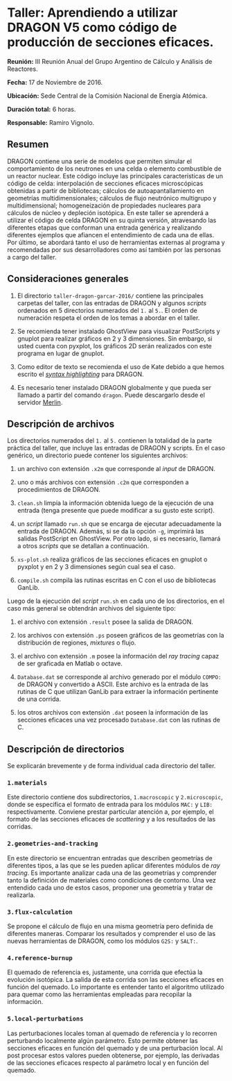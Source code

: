 # Taller: Aprendiendo a utilizar DRAGON V5 como código de producción de secciones eficaces.

**Reunión:** III Reunión Anual del Grupo Argentino de Cálculo y Análisis de Reactores.

**Fecha:** 17 de Noviembre de 2016.

**Ubicación:** Sede Central de la Comisión Nacional de Energía Atómica.

**Duración total:** 6 horas.

**Responsable:** Ramiro Vignolo.

## Resumen

DRAGON contiene una serie de modelos que permiten simular el comportamiento de los neutrones en una celda o elemento combustible de un reactor nuclear. Este código incluye las principales características de un código de celda: interpolación de secciones eficaces microscópicas obtenidas a partir de bibliotecas; cálculos de autoapantallamiento en geometrías multidimensionales; cálculos de flujo neutrónico multigrupo y multidimensional; homogeneización de propiedades nucleares para cálculos de núcleo y depleción isotópica. En este taller se aprenderá a utilizar el código de celda DRAGON en su quinta versión, atravesando las diferentes etapas que conforman una entrada genérica y realizando diferentes ejemplos que afiancen el entendimiento de cada una de ellas. Por último, se abordará tanto el uso de herramientas externas al programa y recomendadas por sus desarrolladores como así también por las personas a cargo del taller.

## Consideraciones generales

1. El directorio `taller-dragon-garcar-2016/` contiene las principales carpetas del taller, con las entradas de DRAGON y algunos *scripts* ordenados en 5 directorios numerados del `1.` al `5.`. El orden de numeración respeta el orden de los temas a abordar en el taller.

2. Se recomienda tener instalado GhostView para visualizar PostScripts y gnuplot para realizar gráficos en 2 y 3 dimensiones. Sin embargo, si usted cuenta con pyxplot, los gráficos 2D serán realizados con este programa en lugar de gnuplot.

3. Como editor de texto se recomienda el uso de Kate debido a que hemos escrito el [*syntax highlighting*](https://bitbucket.org/tenuc/dragon-xml) para DRAGON.

4. Es necesario tener instalado DRAGON globalmente y que pueda ser llamado a partir del comando `dragon`. Puede descargarlo desde el servidor [Merlin](http://www.polymtl.ca/merlin/version5.htm).

## Descripción de archivos

Los directorios numerados del `1.` al `5.` contienen la totalidad de la parte práctica del taller, que incluye las entradas de DRAGON y scripts. En el caso genérico, un directorio puede contener los siguientes archivos:

1. un archivo con extensión `.x2m` que corresponde al *input* de DRAGON.

2. uno o más archivos con extensión `.c2m` que corresponden a procedimientos de DRAGON.

3. `clean.sh` limpia la información obtenida luego de la ejecución de una entrada (tenga presente que puede modificar a su gusto este script).

4. un *script* llamado `run.sh` que se encarga de ejecutar adecuadamente la entrada de DRAGON. Además, si se da la opción `-g`, imprimirá las salidas PostScript en GhostView. Por otro lado, si es necesario, llamará a otros *scripts* que se detallan a continuación.

5. `xs-plot.sh` realiza gráficos de las secciones eficaces en gnuplot o pyxplot y en 2 y 3 dimensiones según cual sea el caso.

6. `compile.sh` compila las rutinas escritas en C con el uso de bibliotecas GanLib.


Luego de la ejecución del *script* `run.sh` en cada uno de los directorios, en el caso más general se obtendrán archivos del siguiente tipo:

1. el archivo con extensión `.result` posee la salida de DRAGON.

2. los archivos con extensión `.ps` poseen gráficos de las geometrías con la distribución de regiones, *mixtures* o flujo.

3. el archivo con extensión `.m` posee la información del *ray tracing* capaz de ser graficada en Matlab o octave.

4. `Database.dat` se corresponde al archivo generado por el módulo `COMPO:` de DRAGON y convertido a ASCII. Este archivo es la entrada de las rutinas de C que utilizan GanLib para extraer la información pertinente de una corrida.

5. los otros archivos con extensión `.dat` poseen la información de las secciones eficaces una vez procesado `Database.dat` con las rutinas de C.

## Descripción de directorios

Se explicarán brevemente y de forma individual cada directorio del
taller.

### `1.materials`

Este directorio contiene dos subdirectorios, `1.macroscopic` y `2.microscopic`, donde se especifica el formato de entrada para los módulos `MAC:` y `LIB:` respectivamente. Conviene prestar particular atención a, por ejemplo, el formato de las secciones eficaces de *scattering* y a los resultados de las corridas.

### `2.geometries-and-tracking`

En este directorio se encuentran entradas que describen geometrías de diferentes tipos, a las que se les pueden aplicar diferentes módulos de *ray tracing*. Es importante analizar cada una de las geometrías y comprender tanto la definición de materiales como condiciones de contorno. Una vez entendido cada uno de estos casos, proponer una geometría y tratar de realizarla.

### `3.flux-calculation`

Se propone el cálculo de flujo en una misma geometría pero definida de diferentes maneras. Comparar los resultados y comprender el uso de las nuevas herramientas de DRAGON, como los módulos `G2S:` y `SALT:`.

### `4.reference-burnup`

El quemado de referencia es, justamente, una corrida que efectúa la evolución isotópica. La salida de esta corrida son las secciones eficaces en función del quemado. Lo importante es entender tanto el algoritmo utilizado para quemar como las herramientas empleadas para recopilar la información.

### `5.local-perturbations`

Las perturbaciones locales toman al quemado de referencia y lo recorren perturbando localmente algún parámetro. Esto permite obtener las secciones eficaces en función del quemado y de una perturbación local. Al post procesar estos valores pueden obtenerse, por ejemplo, las derivadas de las secciones eficaces respecto al parámetro local y en función del quemado.